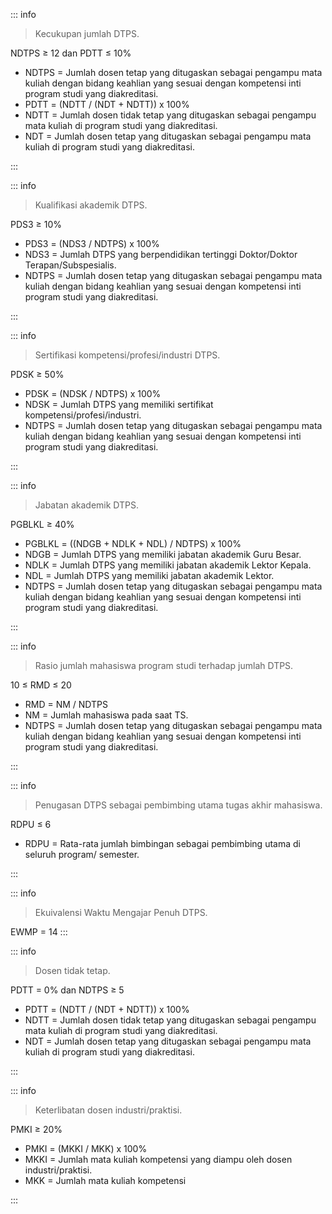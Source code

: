 ::: info

> Kecukupan jumlah DTPS.

NDTPS ≥ 12 dan PDTT ≤ 10%

- NDTPS = Jumlah dosen tetap yang ditugaskan sebagai pengampu mata kuliah dengan bidang keahlian yang sesuai dengan kompetensi inti program studi yang diakreditasi.
- PDTT = (NDTT / (NDT + NDTT)) x 100%
- NDTT = Jumlah dosen tidak tetap yang ditugaskan sebagai pengampu mata kuliah di program studi yang diakreditasi.
- NDT = Jumlah dosen tetap yang ditugaskan sebagai pengampu mata kuliah di program studi yang diakreditasi.

:::

::: info

> Kualifikasi akademik DTPS.

PDS3 ≥ 10%

- PDS3 = (NDS3 / NDTPS) x 100%
- NDS3 = Jumlah DTPS yang berpendidikan tertinggi Doktor/Doktor Terapan/Subspesialis.
- NDTPS = Jumlah dosen tetap yang ditugaskan sebagai pengampu mata kuliah dengan bidang keahlian yang sesuai dengan kompetensi inti program studi yang diakreditasi.

:::

::: info

> Sertifikasi kompetensi/profesi/industri DTPS.

PDSK ≥ 50%

- PDSK = (NDSK / NDTPS) x 100%
- NDSK = Jumlah DTPS yang memiliki sertifikat kompetensi/profesi/industri.
- NDTPS = Jumlah dosen tetap yang ditugaskan sebagai pengampu mata kuliah dengan bidang keahlian yang sesuai dengan kompetensi inti program studi yang diakreditasi.

:::

::: info

> Jabatan akademik DTPS.

PGBLKL ≥ 40%

- PGBLKL = ((NDGB + NDLK + NDL) / NDTPS) x 100%
- NDGB = Jumlah DTPS yang memiliki jabatan akademik Guru Besar.
- NDLK = Jumlah DTPS yang memiliki jabatan akademik Lektor Kepala.
- NDL = Jumlah DTPS yang memiliki jabatan akademik Lektor.
- NDTPS = Jumlah dosen tetap yang ditugaskan sebagai pengampu mata kuliah dengan bidang keahlian yang sesuai dengan kompetensi inti program studi yang diakreditasi.

:::

::: info

> Rasio jumlah mahasiswa program studi terhadap jumlah DTPS.

10 ≤ RMD ≤ 20

- RMD = NM / NDTPS
- NM = Jumlah mahasiswa pada saat TS.
- NDTPS = Jumlah dosen tetap yang ditugaskan sebagai pengampu mata kuliah dengan bidang keahlian yang sesuai dengan kompetensi inti program studi yang diakreditasi.

:::

::: info

> Penugasan DTPS sebagai pembimbing utama tugas akhir mahasiswa.

RDPU ≤ 6

- RDPU = Rata-rata jumlah bimbingan sebagai pembimbing utama di seluruh program/ semester.

:::

::: info

> Ekuivalensi Waktu Mengajar Penuh DTPS.

EWMP = 14
:::

::: info

> Dosen tidak tetap.

PDTT = 0% dan NDTPS ≥ 5

- PDTT = (NDTT / (NDT + NDTT)) x 100%
- NDTT = Jumlah dosen tidak tetap yang ditugaskan sebagai pengampu mata kuliah di program studi yang diakreditasi.
- NDT = Jumlah dosen tetap yang ditugaskan sebagai pengampu mata kuliah di program studi yang diakreditasi.

:::

::: info

> Keterlibatan dosen industri/praktisi.

PMKI ≥ 20%

- PMKI = (MKKI / MKK) x 100%
- MKKI = Jumlah mata kuliah kompetensi yang diampu oleh dosen industri/praktisi.
- MKK = Jumlah mata kuliah kompetensi

:::
